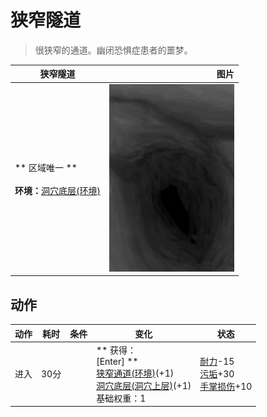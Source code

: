 # 狭窄隧道  
> 很狭窄的通道。幽闭恐惧症患者的噩梦。  
  
  狭窄隧道  |   图片   
 ----  |  ----:   
 ** 区域唯一 **<br><br>**环境：**[洞穴底层(环境)](Env_LowChamber.md)  |  <img decoding="async" src="Sprite/NarrowTunnel.png" href="a.md" style="max-width:300px;max-height:300px;">   
  
## 动作  
动作  |  耗时  |  条件  |  变化  |  状态  
----  |  ----  |  ----  |  ----  |  ----  
进入<br>  |  30分  |    |  ** 获得： **<br>** [Enter] **<br>  [狭窄通道(环境)](Env_NarrowTunnel.md)(+1)<br>  [洞穴底层(洞穴上层)](NarrowTunnelExit.md)(+1)<br>基础权重：1  |  [耐力](Stamina.md)-15<br>[污垢](Filth.md)+30<br>[手掌损伤](HandDamage.md)+10  


<script>document.title="狭窄隧道 - 卡牌生存百科 Card Survival Wiki";</script>